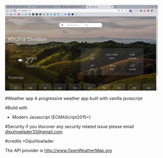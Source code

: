 ![fooo](./Screenshots/weather-app.png)

#Weather app
A progressive weather app built with vanilla javascript

#Build with
- Modern Javascript (ECMAScript2015+)

#Security
if you discover any security related issue please email dipuhowlader33@gmail.com

#credits
*DipuHowlader

The API provider is http://www.OpenWeatherMap.org
